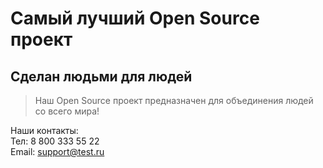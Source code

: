 # Самый лучший Open Source проект

## Сделан людьми для людей

> Наш Open Source проект предназначен для объединения людей со всего мира!

Наши контакты:  
Тел: 8 800 333 55 22  
Email: support@test.ru  
